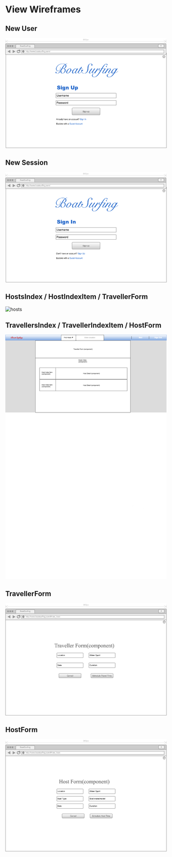 # View Wireframes

## New User
![new-user]

## New Session
![new-session]

## HostsIndex / HostIndexItem / TravellerForm
![hosts]

## TravellersIndex / TravellerIndexItem / HostForm
![travellers]

## TravellerForm
![traveller-form]

## HostForm
![host-form]

[new-user]: ./wireframes/new_user.png
[new-session]: ./wireframes/new_session.png
[hosts]: ./wireframes/root_hosts.png
[travellers]: ./wireframes/root_traveller.png
[traveller-form]: ./wireframes/traveller_form.png
[host-form]: ./wireframes/host_form.png
